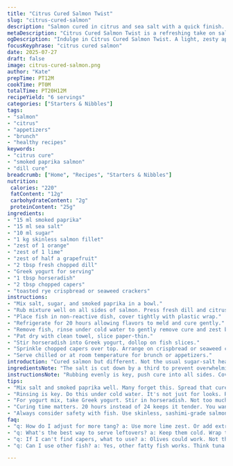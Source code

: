 ```yaml
---
title: "Citrus Cured Salmon Twist"
slug: "citrus-cured-salmon"
description: "Salmon cured in citrus and sea salt with a quick finish. Uses less salt and a hint of smoked paprika instead of sugar. Swaps lemon zest for lime zest. Adds fresh dill to the cure for herbaceous notes. Cured 20 hours for a gentler texture. Rinsed and thinly sliced, served with a dollop of Greek yogurt mixed with horseradish and chopped capers. Goes well on toasted rye crispbread or seaweed crackers."
metaDescription: "Citrus Cured Salmon Twist is a refreshing take on salmon. Bright citrus zests, dill, and smoked paprika create a unique curing process."
ogDescription: "Indulge in Citrus Cured Salmon Twist. A light, zesty appetizer that elevates cured salmon with citrus notes and dill flavor."
focusKeyphrase: "citrus cured salmon"
date: 2025-07-27
draft: false
image: citrus-cured-salmon.png
author: "Kate"
prepTime: PT12M
cookTime: PT0M
totalTime: PT20H12M
recipeYield: "6 servings"
categories: ["Starters & Nibbles"]
tags:
- "salmon"
- "citrus"
- "appetizers"
- "brunch"
- "healthy recipes"
keywords:
- "citrus cure"
- "smoked paprika salmon"
- "dill cure"
breadcrumb: ["Home", "Recipes", "Starters & Nibbles"]
nutrition: 
 calories: "220"
 fatContent: "12g"
 carbohydrateContent: "2g"
 proteinContent: "25g"
ingredients:
- "15 ml smoked paprika"
- "15 ml sea salt"
- "10 ml sugar"
- "1 kg skinless salmon fillet"
- "zest of 1 orange"
- "zest of 1 lime"
- "zest of half a grapefruit"
- "2 tbsp fresh chopped dill"
- "Greek yogurt for serving"
- "1 tbsp horseradish"
- "2 tbsp chopped capers"
- "toasted rye crispbread or seaweed crackers"
instructions:
- "Mix salt, sugar, and smoked paprika in a bowl."
- "Rub mixture well on all sides of salmon. Press fresh dill and citrus zests on top, spreading evenly."
- "Place fish in non-reactive dish, cover tightly with plastic wrap."
- "Refrigerate for 20 hours allowing flavors to meld and cure gently."
- "Remove fish, rinse under cold water to gently remove cure and zest bits."
- "Pat dry with clean towel, slice paper-thin."
- "Stir horseradish into Greek yogurt, dollop on fish slices."
- "Sprinkle chopped capers over top. Arrange on crispbread or seaweed crackers."
- "Serve chilled or at room temperature for brunch or appetizers."
introduction: "Cured salmon but different. Not the usual sugar-salt heavy mix. Smoked paprika instead, just a touch, for subtle warmth. Dill swapped in for plain. Lime replaces lemon, sharper, brighter. Cured less than a day, so it's softer, easier to slice. The zest mix? Rainbow of citrus — grapefruit, orange, lime. That bitterness with the herbs? Fresh but slightly edgy. No heavy cream on the side; Greek yogurt thickened with horseradish sparks a little heat. Capers add the briny snap. All served on crunchy rye crackers or something seaweed-based. Good for when you want zing, not just sweet-salty fish. Brunch or a light first course"
ingredientsNote: "The salt is cut down by a third to prevent overwhelming. Smoked paprika replaces some sugar for smoky depth rather than sweetness—keeps the cure savory. Fresh dill packs herbal punch, balances citrus aromas. Zesting uses lime, a sharper citrus, instead of lemon, adds brightness. Grapefruit zest remains half but adjusted slightly for balance. The horseradish in yogurt replaces heavier creams, offering spicy contrast. Cured 20 hours instead of 24 to keep texture tender but integrated. Choose skinless salmon for ease, use certified sashimi-grade if possible for safety. Freshly grated zest over dried or bottled to avoid bitterness or off-flavors. Seaweed crackers fit the oceanic theme or rye for earthiness."
instructionsNote: "Rubbing evenly is key, push cure into all sides. Covering the fish tightly prevents the drying out of the surface while curing. Longer curing makes the texture firm and dense; 20 hours keeps it delicate. Rinsing under cold water removes excess salt and sugar plus zest aroma oils that can dominate if left. Drying completely before slicing prevents sogginess. Thin slicing helps the fish absorb sauces or sides, makes each bite balanced. Horseradish stirred into thick Greek yogurt creates tang and slight heat, a contrast to the mellow fish. Capers scattered on top give bursts of briny sharpness. Serve cold or near room temperature for best flavor. Pair with crisp toasted rye or delicate seaweed crackers for texture contrast."
tips:
- "Mix salt and smoked paprika well. Many forget this. Spread that cure evenly on all sides of the salmon. Push it into the flesh. Don't skim over. That's where flavor builds. Fresh dill and zests next. Layer them generously. Don't rush this part. It matters. Cover tightly. No air gaps. Air dries out the fish. 20 hours needed for best results."
- "Rinsing is key. Do this under cold water. It's not just for looks. Remove excess cure. Don't let the zest overpower. Pat dry well. Sogginess isn't your friend. Then slice ultra-thin. Sharp knives help. A dull edge tears the fish. This makes a difference. Each slice should absorb all your toppings. Or they’ll just slide off. Eat cold for max impact."
- "For yogurt mix, take Greek yogurt. Stir in horseradish. Not too much. Adjust to your taste. A little heat contrasts with salmon. Capers are essential. They add briny bits. Don't just sprinkle. Spread them around on each slice. Serve on crispy rye or seaweed crackers. They hold up well. Texture matters here. Crunch against tenderness. That's the goal."
- "Curing time matters. 20 hours instead of 24 keeps it tender. You want a soft texture. Longer cures will firm things up. But that affects flavor too. Adjust your seasoning. Have fun with zests. This is where creativity shines. Grapefruit, orange, lime—don’t hold back. Use fresh only, avoid dried. Fresh gives bright kick, dried can impart bitterness. Transition key flavors without losing balance."
- "Always consider safety with fish. Use skinless, sashimi-grade salmon. Look for trustworthy sources. Freshness impacts taste and safety. If unsure, ask about sourcing. Prepare in a non-reactive dish. Avoid metals that can taint flavors. Plastic or glass is your best bet. Keep an eye on it while curing. Flip the salmon halfway through for even curing. Care = flavor."
faq:
- "q: How do I adjust for more tang? a: Use more lime zest. Or add extra horseradish. Both bring acidity. Zesty balance enhances flavor profile. But don't overdo it. Simple changes yield big effects."
- "q: What's the best way to serve leftovers? a: Keep them cold. Wrap tightly in plastic. Store in the fridge. Lasts a few days but taste best fresh. Or, use them in salads for a twist. Complements greens nicely."
- "q: If I can't find capers, what to use? a: Olives could work. Not the same but they add briny notes. Maybe pickles for crunch. Both offer salty contrast. Adjust amounts to taste. Give them a try, balance flavors."
- "q: Can I use other fish? a: Yes, other fatty fish works. Think tuna or mackerel. They'll need specific time adjustments. Curing times vary by fish type. Check discussions online for best practices."

---
```

